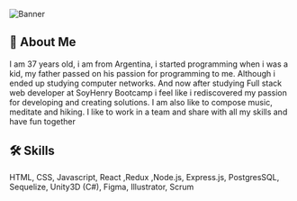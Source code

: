 ![Banner](https://github.com/juliangalvez/juliangalvez/image/banner.jpg?raw=true)

## 🚀 About Me
I am 37 years old, i am from Argentina, i started programming when i was a kid, my father passed on his passion for programming to me. Although i ended up studying computer networks. And now after studying Full stack web developer at SoyHenry Bootcamp i feel like i rediscovered my passion for developing and creating solutions. I am also like to compose music, meditate and hiking. I like to work in a team and share with all my skills and have fun together



## 🛠 Skills
HTML, CSS, Javascript, React ,Redux ,Node.js, Express.js, PostgresSQL, Sequelize, Unity3D (C#), Figma, Illustrator, Scrum

